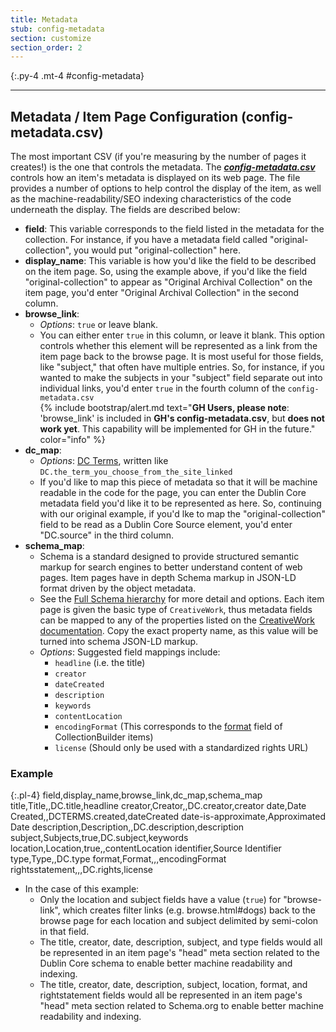 ```yaml
---
title: Metadata
stub: config-metadata
section: customize
section_order: 2
---
```


{:.py-4 .mt-4 #config-metadata}
***

## Metadata / Item Page Configuration (config-metadata.csv)

The most important CSV (if you're measuring by the number of pages it creates!) is the one that controls the metadata. The [***config-metadata.csv***](#config-metadata) controls how an item's metadata is displayed on its web page. The file provides a number of options to help control the display of the item, as well as the machine-readability/SEO indexing characteristics of the code underneath the display. The fields are described below: 

- **field**: This variable corresponds to the field listed in the metadata for the collection. For instance, if you have a metadata field called "original-collection", you would put "original-collection" here. 
- **display_name**: This variable is how you'd like the field to be described on the item page. So, using the example above, if you'd like the field "original-collection" to appear as "Original Archival Collection" on the item page, you'd enter "Original Archival Collection" in the second column.
- **browse_link**: 
    - *Options*: `true` or leave blank. 
    - You can either enter `true` in this column, or leave it blank. This option controls whether this element will be represented as a link from the item page back to the browse page. It is most useful for those fields, like "subject," that often have multiple entries. So, for instance, if you wanted to make the subjects in your "subject" field separate out into individual links, you'd enter `true` in the fourth column of the `config-metadata.csv`  
{% include bootstrap/alert.md text="**GH Users, please note**: 'browse_link' is included in **GH's config-metadata.csv**, but **does not work yet**. This capability will be implemented for GH in the future." color="info" %}
- **dc_map**: 
    - *Options*: [DC Terms](https://www.dublincore.org/specifications/dublin-core/dcmi-terms/), written like `DC.the_term_you_choose_from_the_site_linked`
    - If you'd like to map this piece of metadata so that it will be machine readable in the code for the page, you can enter the Dublin Core metadata field you'd like it to be represented as here. So, continuing with our original example, if you'd lke to map the "original-collection" field to be read as a Dublin Core Source element, you'd enter "DC.source" in the third column.
- **schema_map**:
    - Schema is a standard designed to provide structured semantic markup for search engines to better understand content of web pages. Item pages have in depth Schema markup in JSON-LD format driven by the object metadata. 
    - See the [Full Schema hierarchy](https://schema.org/docs/full.html) for more detail and options. Each item page is given the basic type of `CreativeWork`, thus metadata fields can be mapped to any of the properties listed on the [CreativeWork documentation](https://schema.org/CreativeWork). Copy the exact property name, as this value will be turned into schema JSON-LD markup. 
    - *Options*: Suggested field mappings include:
        - `headline` (i.e. the title)
        - `creator`
        - `dateCreated`
        - `description`
        - `keywords`
        - `contentLocation`
        - `encodingFormat` (This corresponds to the [format](metadata#required) field of CollectionBuilder items)
        - `license` (Should only be used with a standardized rights URL)

### Example 

{:.pl-4}
    field,display_name,browse_link,dc_map,schema_map
    title,Title,,DC.title,headline
    creator,Creator,,DC.creator,creator
    date,Date Created,,DCTERMS.created,dateCreated
    date-is-approximate,Approximated Date
    description,Description,,DC.description,description
    subject,Subjects,true,DC.subject,keywords
    location,Location,true,,contentLocation
    identifier,Source Identifier
    type,Type,,DC.type
    format,Format,,,encodingFormat
    rightsstatement,,,DC.rights,license

- In the case of this example:
    - Only the location and subject fields have a value (`true`) for "browse-link", which creates filter links (e.g. browse.html#dogs) back to the browse page for each location and subject delimited by semi-colon in that field. 
    - The title, creator, date, description, subject, and type fields would all be represented in an item page's "head" meta section related to the Dublin Core schema to enable better machine readability and indexing.
    - The title, creator, date, description, subject, location, format, and rightstatement fields would all be represented in an item page's "head" meta section related to Schema.org to enable better machine readability and indexing.  